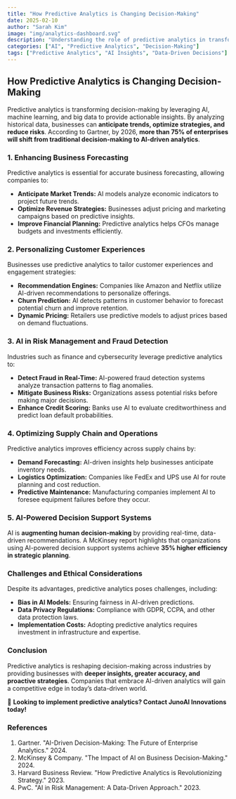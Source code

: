 ```yaml
---
title: "How Predictive Analytics is Changing Decision-Making"
date: 2025-02-10
author: "Sarah Kim"
image: "img/analytics-dashboard.svg"
description: "Understanding the role of predictive analytics in transforming business strategy and decision-making."
categories: ["AI", "Predictive Analytics", "Decision-Making"]
tags: ["Predictive Analytics", "AI Insights", "Data-Driven Decisions"]
---
```


## How Predictive Analytics is Changing Decision-Making

Predictive analytics is transforming decision-making by leveraging AI, machine learning, and big data to provide actionable insights. By analyzing historical data, businesses can **anticipate trends, optimize strategies, and reduce risks**. According to Gartner, by 2026, **more than 75% of enterprises will shift from traditional decision-making to AI-driven analytics**.

### **1. Enhancing Business Forecasting**

Predictive analytics is essential for accurate business forecasting, allowing companies to:
- **Anticipate Market Trends:** AI models analyze economic indicators to project future trends.
- **Optimize Revenue Strategies:** Businesses adjust pricing and marketing campaigns based on predictive insights.
- **Improve Financial Planning:** Predictive analytics helps CFOs manage budgets and investments efficiently.

### **2. Personalizing Customer Experiences**

Businesses use predictive analytics to tailor customer experiences and engagement strategies:
- **Recommendation Engines:** Companies like Amazon and Netflix utilize AI-driven recommendations to personalize offerings.
- **Churn Prediction:** AI detects patterns in customer behavior to forecast potential churn and improve retention.
- **Dynamic Pricing:** Retailers use predictive models to adjust prices based on demand fluctuations.

### **3. AI in Risk Management and Fraud Detection**

Industries such as finance and cybersecurity leverage predictive analytics to:
- **Detect Fraud in Real-Time:** AI-powered fraud detection systems analyze transaction patterns to flag anomalies.
- **Mitigate Business Risks:** Organizations assess potential risks before making major decisions.
- **Enhance Credit Scoring:** Banks use AI to evaluate creditworthiness and predict loan default probabilities.

### **4. Optimizing Supply Chain and Operations**

Predictive analytics improves efficiency across supply chains by:
- **Demand Forecasting:** AI-driven insights help businesses anticipate inventory needs.
- **Logistics Optimization:** Companies like FedEx and UPS use AI for route planning and cost reduction.
- **Predictive Maintenance:** Manufacturing companies implement AI to foresee equipment failures before they occur.

### **5. AI-Powered Decision Support Systems**

AI is **augmenting human decision-making** by providing real-time, data-driven recommendations. A McKinsey report highlights that organizations using AI-powered decision support systems achieve **35% higher efficiency in strategic planning**.

### **Challenges and Ethical Considerations**

Despite its advantages, predictive analytics poses challenges, including:
- **Bias in AI Models:** Ensuring fairness in AI-driven predictions.
- **Data Privacy Regulations:** Compliance with GDPR, CCPA, and other data protection laws.
- **Implementation Costs:** Adopting predictive analytics requires investment in infrastructure and expertise.

### **Conclusion**

Predictive analytics is reshaping decision-making across industries by providing businesses with **deeper insights, greater accuracy, and proactive strategies**. Companies that embrace AI-driven analytics will gain a competitive edge in today’s data-driven world.

📢 **Looking to implement predictive analytics? Contact JunoAI Innovations today!**

### **References**
1. Gartner. "AI-Driven Decision-Making: The Future of Enterprise Analytics." 2024.
2. McKinsey & Company. "The Impact of AI on Business Decision-Making." 2024.
3. Harvard Business Review. "How Predictive Analytics is Revolutionizing Strategy." 2023.
4. PwC. "AI in Risk Management: A Data-Driven Approach." 2023.